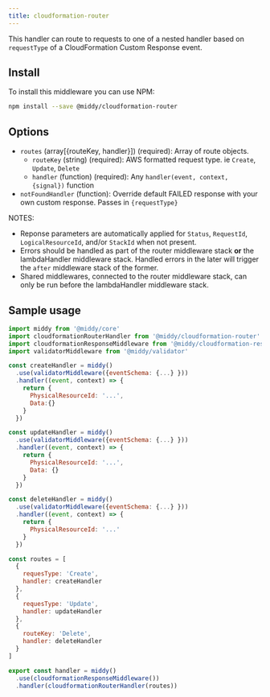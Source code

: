 ```yaml
---
title: cloudformation-router
---
```


This handler can route to requests to one of a nested handler based on `requestType` of a CloudFormation Custom Response event.

## Install

To install this middleware you can use NPM:

```bash
npm install --save @middy/cloudformation-router
```

## Options

- `routes` (array[\{routeKey, handler\}]) (required): Array of route objects.
  - `routeKey` (string) (required): AWS formatted request type. ie `Create`, `Update`, `Delete`
  - `handler` (function) (required): Any `handler(event, context, {signal})` function
- `notFoundHandler` (function): Override default FAILED response with your own custom response. Passes in `{requestType}`

NOTES:

- Reponse parameters are automatically applied for `Status`, `RequestId`, `LogicalResourceId`, and/or `StackId` when not present.
- Errors should be handled as part of the router middleware stack **or** the lambdaHandler middleware stack. Handled errors in the later will trigger the `after` middleware stack of the former.
- Shared middlewares, connected to the router middleware stack, can only be run before the lambdaHandler middleware stack.

## Sample usage

```javascript
import middy from '@middy/core'
import cloudformationRouterHandler from '@middy/cloudformation-router'
import cloudformationResponseMiddleware from '@middy/cloudformation-response'
import validatorMiddleware from '@middy/validator'

const createHandler = middy()
  .use(validatorMiddleware({eventSchema: {...} }))
  .handler((event, context) => {
    return {
      PhysicalResourceId: '...',
      Data:{}
    }
  })

const updateHandler = middy()
  .use(validatorMiddleware({eventSchema: {...} }))
  .handler((event, context) => {
    return {
      PhysicalResourceId: '...',
      Data: {}
    }
  })

const deleteHandler = middy()
  .use(validatorMiddleware({eventSchema: {...} }))
  .handler((event, context) => {
    return {
      PhysicalResourceId: '...'
    }
  })

const routes = [
  {
    requesType: 'Create',
    handler: createHandler
  },
  {
    requesType: 'Update',
    handler: updateHandler
  },
  {
    routeKey: 'Delete',
    handler: deleteHandler
  }
]

export const handler = middy()
  .use(cloudformationResponseMiddleware())
  .handler(cloudformationRouterHandler(routes))
```
